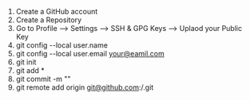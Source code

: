 1. Create a GitHub account
2. Create a Repository
3. Go to Profile --> Settings --> SSH & GPG Keys --> Uplaod your Public Key
4. git config --local user.name <youraname>
5. git config --local user.email <your@eamil.com>
6. git init
7. git add *
8. git commit -m "<commit message>"
9. git remote add origin git@github.com:<username>/<repo>.git
